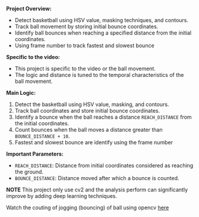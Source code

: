 **Project Overview:**
- Detect basketball using HSV value, masking techniques, and contours.
- Track ball movement by storing initial bounce coordinates.
- Identify ball bounces when reaching a specified distance from the initial coordinates.
- Using frame number to track fastest and slowest bounce

**Specific to the video:**
- This project is specific to the video or the ball movement.
- The logic and distance is tuned to the temporal characteristics of the ball movement.

**Main Logic:**
1. Detect the basketball using HSV value, masking, and contours.
2. Track ball coordinates and store initial bounce coordinates.
3. Identify a bounce when the ball reaches a distance `REACH_DISTANCE` from the initial coordinates.
4. Count bounces when the ball moves a distance greater than `BOUNCE_DISTANCE + 10`.
5. Fastest and slowest bounce are identify using the frame number

**Important Parameters:**
- `REACH_DISTANCE`: Distance from initial coordinates considered as reaching the ground.
- `BOUNCE_DISTANCE`: Distance moved after which a bounce is counted.

**NOTE**
This project only use cv2 and the analysis perform can significantly improve by adding deep learning techniques.

Watch the couting of jogging (bouncing) of ball using opencv [here](./BOUNCE_COUNT_WITH_CV2.mp4)
